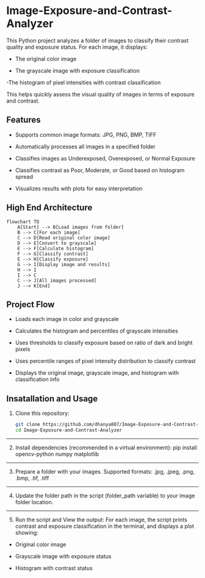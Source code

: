 # Image-Exposure-and-Contrast-Analyzer
This Python project analyzes a folder of images to classify their contrast quality and exposure status. For each image, it displays:

- The original color image

- The grayscale image with exposure classification

-The histogram of pixel intensities with contrast classification

This helps quickly assess the visual quality of images in terms of exposure and contrast.


## Features

- Supports common image formats: JPG, PNG, BMP, TIFF

- Automatically processes all images in a specified folder

- Classifies images as Underexposed, Overexposed, or Normal Exposure

- Classifies contrast as Poor, Moderate, or Good based on histogram spread

- Visualizes results with plots for easy interpretation


## High End Architecture

```mermaid
flowchart TD
    A[Start] --> B[Load images from folder]
    B --> C[For each image]
    C --> D[Read original color image]
    D --> E[Convert to grayscale]
    E --> F[Calculate histogram]
    F --> G[Classify contrast]
    E --> H[Classify exposure]
    G --> I[Display image and results]
    H --> I
    I --> C
    C --> J[All images processed]
    J --> K[End]
```



  
## Project Flow

- Loads each image in color and grayscale

- Calculates the histogram and percentiles of grayscale intensities

- Uses thresholds to classify exposure based on ratio of dark and bright pixels

- Uses percentile ranges of pixel intensity distribution to classify contrast

- Displays the original image, grayscale image, and histogram with classification info

## Insatallation and Usage

1. Clone this repository:
   ```bash
   git clone https://github.com/dhanya807/Image-Exposure-and-Contrast-Analyzer.git
   cd Image-Exposure-and-Contrast-Analyzer

---
2. Install dependencies (recommended in a virtual environment):
   pip install opencv-python numpy matplotlib
---
3. Prepare a folder with your images. Supported formats: .jpg, .jpeg, .png, .bmp, .tif, .tiff
---
4. Update the folder path in the script (folder_path variable) to your image folder location.
---
5. Run the script and View the output:
For each image, the script prints contrast and exposure classification in the terminal, and displays a plot showing:

  - Original color image

 - Grayscale image with exposure status

 - Histogram with contrast status






